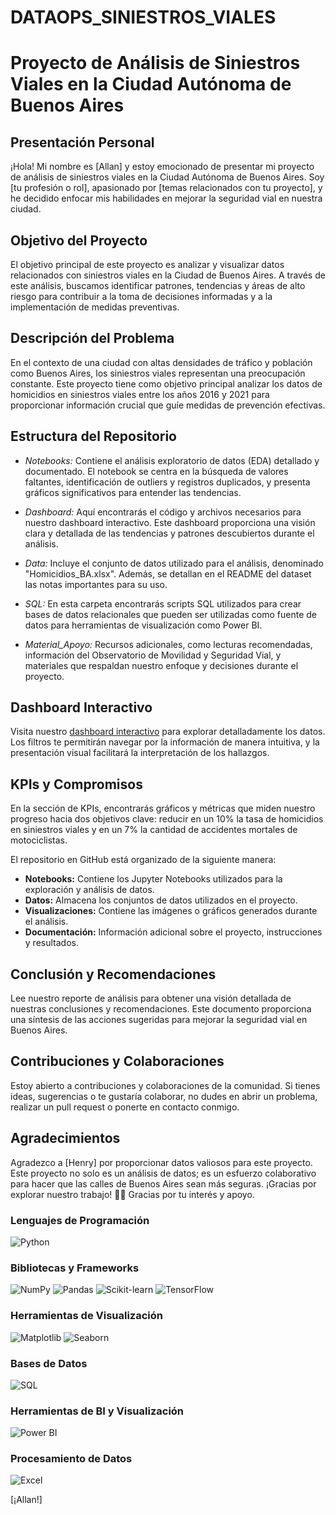 # DATAOPS_SINIESTROS_VIALES

# Proyecto de Análisis de Siniestros Viales en la Ciudad Autónoma de Buenos Aires

## Presentación Personal

¡Hola! Mi nombre es [Allan] y estoy emocionado de presentar mi proyecto de análisis de siniestros viales en la Ciudad Autónoma de Buenos Aires. Soy [tu profesión o rol], apasionado por [temas relacionados con tu proyecto], y he decidido enfocar mis habilidades en mejorar la seguridad vial en nuestra ciudad.

## Objetivo del Proyecto

El objetivo principal de este proyecto es analizar y visualizar datos relacionados con siniestros viales en la Ciudad de Buenos Aires. A través de este análisis, buscamos identificar patrones, tendencias y áreas de alto riesgo para contribuir a la toma de decisiones informadas y a la implementación de medidas preventivas.

## Descripción del Problema

En el contexto de una ciudad con altas densidades de tráfico y población como Buenos Aires, los siniestros viales representan una preocupación constante. Este proyecto tiene como objetivo principal analizar los datos de homicidios en siniestros viales entre los años 2016 y 2021 para proporcionar información crucial que guíe medidas de prevención efectivas.

## Estructura del Repositorio

- *Notebooks:* Contiene el análisis exploratorio de datos (EDA) detallado y documentado. El notebook se centra en la búsqueda de valores faltantes, identificación de outliers y registros duplicados, y presenta gráficos significativos para entender las tendencias.

- *Dashboard:* Aquí encontrarás el código y archivos necesarios para nuestro dashboard interactivo. Este dashboard proporciona una visión clara y detallada de las tendencias y patrones descubiertos durante el análisis.

- *Data:* Incluye el conjunto de datos utilizado para el análisis, denominado "Homicidios_BA.xlsx". Además, se detallan en el README del dataset las notas importantes para su uso.

- *SQL:* En esta carpeta encontrarás scripts SQL utilizados para crear bases de datos relacionales que pueden ser utilizadas como fuente de datos para herramientas de visualización como Power BI.

- *Material_Apoyo:* Recursos adicionales, como lecturas recomendadas, información del Observatorio de Movilidad y Seguridad Vial, y materiales que respaldan nuestro enfoque y decisiones durante el proyecto.

## Dashboard Interactivo

Visita nuestro [dashboard interactivo](enlace-al-dashboard) para explorar detalladamente los datos. Los filtros te permitirán navegar por la información de manera intuitiva, y la presentación visual facilitará la interpretación de los hallazgos.

## KPIs y Compromisos

En la sección de KPIs, encontrarás gráficos y métricas que miden nuestro progreso hacia dos objetivos clave: reducir en un 10% la tasa de homicidios en siniestros viales y en un 7% la cantidad de accidentes mortales de motociclistas.

El repositorio en GitHub está organizado de la siguiente manera:

- **Notebooks:** Contiene los Jupyter Notebooks utilizados para la exploración y análisis de datos.
- **Datos:** Almacena los conjuntos de datos utilizados en el proyecto.
- **Visualizaciones:** Contiene las imágenes o gráficos generados durante el análisis.
- **Documentación:** Información adicional sobre el proyecto, instrucciones y resultados.


## Conclusión y Recomendaciones

Lee nuestro reporte de análisis para obtener una visión detallada de nuestras conclusiones y recomendaciones. Este documento proporciona una síntesis de las acciones sugeridas para mejorar la seguridad vial en Buenos Aires.

## Contribuciones y Colaboraciones

Estoy abierto a contribuciones y colaboraciones de la comunidad. Si tienes ideas, sugerencias o te gustaría colaborar, no dudes en abrir un problema, realizar un pull request o ponerte en contacto conmigo.

## Agradecimientos

Agradezco a [Henry] por proporcionar datos valiosos para este proyecto.
Este proyecto no solo es un análisis de datos; es un esfuerzo colaborativo para hacer que las calles de Buenos Aires sean más seguras. ¡Gracias por explorar nuestro trabajo! 🚀💛
Gracias por tu interés y apoyo.

### Lenguajes de Programación
![Python](https://img.shields.io/badge/Python-3776AB?style=for-the-badge&logo=python&logoColor=white)

### Bibliotecas y Frameworks
![NumPy](https://img.shields.io/badge/NumPy-013243?style=for-the-badge&logo=numpy&logoColor=white)
![Pandas](https://img.shields.io/badge/Pandas-150458?style=for-the-badge&logo=pandas&logoColor=white)
![Scikit-learn](https://img.shields.io/badge/Scikit--learn-F7931E?style=for-the-badge&logo=scikit-learn&logoColor=white)
![TensorFlow](https://img.shields.io/badge/TensorFlow-FF6F00?style=for-the-badge&logo=tensorflow&logoColor=white)

### Herramientas de Visualización
![Matplotlib](https://img.shields.io/badge/Matplotlib-3776AB?style=for-the-badge&logo=matplotlib&logoColor=white)
![Seaborn](https://img.shields.io/badge/Seaborn-013243?style=for-the-badge&logo=seaborn&logoColor=white)

### Bases de Datos
![SQL](https://img.shields.io/badge/SQL-003366?style=for-the-badge&logo=postgresql&logoColor=white)

### Herramientas de BI y Visualización
![Power BI](https://img.shields.io/badge/Power%20BI-F2C811?style=for-the-badge&logo=power-bi&logoColor=white)

### Procesamiento de Datos
![Excel](https://img.shields.io/badge/Microsoft%20Excel-217346?style=for-the-badge&logo=microsoft-excel&logoColor=white)

[¡Allan!]
